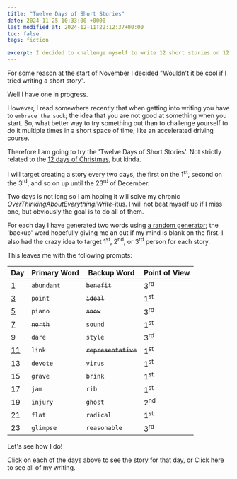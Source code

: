 ```yaml
---
title: "Twelve Days of Short Stories"
date: 2024-11-25 10:33:00 +0000
last_modified_at: 2024-12-11T22:12:37+00:00
toc: false
tags: fiction

excerpt: I decided to challenge myself to write 12 short stories on 12 random prompts
---
```


For some reason at the start of November I decided "Wouldn't it be cool if I tried writing a short story".

Well I have one in progress.

However, I read somewhere recently that when getting into writing you have to `embrace the suck`; the idea that you are not good at something when you start.
So, what better way to try something out than to challenge yourself to do it multiple times in a short space of time; like an accelerated driving course.

Therefore I am going to try the 'Twelve Days of Short Stories'.
Not strictly related to the [12 days of Christmas](https://en.wikipedia.org/wiki/Twelve_Days_of_Christmas), but kinda.

I will target creating a story every two days, the first on the 1<sup>st</sup>, second on the 3<sup>rd</sup>, and so on up until the 23<sup>rd</sup> of December.

Two days is not long so I am hoping it will solve my chronic _OverThinkingAboutEverythingIWrite_-itus.
I will not beat myself up if I miss one, but obviously the goal is to do all of them.

For each day I have generated two words using [a random generator](https://randomwordgenerator.com/); the 'backup' word hopefully giving me an out if my mind is blank on the first.
I also had the crazy idea to target 1<sup>st</sup>, 2<sup>nd</sup>, or 3<sup>rd</sup> person for each story.

This leaves me with the following prompts:

| Day                                             | Primary Word | Backup Word          | Point of View  |
|-------------------------------------------------|--------------|----------------------|----------------|
| [1](2024-12-01-12-days-of-short-stories-1.md)   | `abundant`   | ~~`benefit`~~        | 3<sup>rd</sup> |
| [3](2024-12-03-12-days-of-short-stories-3.md)   | `point`      | ~~`ideal`~~          | 1<sup>st</sup> |
| [5](2024-12-04-12-days-of-short-stories-5.md)   | `piano`      | ~~`snow`~~           | 3<sup>rd</sup> |
| [7](2024-12-07-12-days-of-short-stories-7.md)   | ~~`north`~~  | `sound`              | 1<sup>st</sup> |
| 9                                               | `dare`       | `style`              | 3<sup>rd</sup> |
| [11](2024-12-11-12-days-of-short-stories-11.md) | `link`       | ~~`representative`~~ | 1<sup>st</sup> |
| 13                                              | `devote`     | `virus`              | 1<sup>st</sup> |
| 15                                              | `grave`      | `brink`              | 1<sup>st</sup> |
| 17                                              | `jam`        | `rib`                | 1<sup>st</sup> |
| 19                                              | `injury`     | `ghost`              | 2<sup>nd</sup> |
| 21                                              | `flat`       | `radical`            | 1<sup>st</sup> |
| 23                                              | `glimpse`    | `reasonable`         | 3<sup>rd</sup> |

Let's see how I do!

Click on each of the days above to see the story for that day, or [Click here](../_pages/tag-archive.md#fiction) to see all of my writing.
